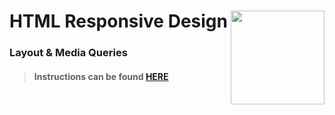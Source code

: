 # HTML Responsive Design <img align="right" src="https://github.com/Learning-Fuze/prototypes_C9/blob/assets/assets/images/logos/LF_LOGO.png?raw=true" width="150">
### Layout & Media Queries

>#### Instructions can be found <a href="http://learning-fuze.github.io/prototypes_C9/#/HTML-Responsive-Design" target="_blank">HERE</a>
